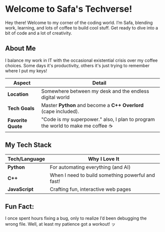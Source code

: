 # Welcome to Safa's Techverse!

Hey there! Welcome to my corner of the coding world. I’m Safa, blending work, learning, and lots of coffee to build cool stuff. Get ready to dive into a bit of code and a lot of creativity.

## About Me

I balance my work in IT with the occasional existential crisis over my coffee choices. Some days it's productivity, others it's just trying to remember where I put my keys!

| **Aspect**            | **Detail**                               |
|-----------------------|------------------------------------------|
| **Location**          | Somewhere between my desk and the endless digital world  |
| **Tech Goals**        | Master **Python** and become a **C++ Overlord** (cape included).             |
| **Favorite Quote**    | "Code is my superpower." also, I plan to program the world to make me coffee ☕ |

## My Tech Stack 

| **Tech/Language**   | **Why I Love It**                    |
|---------------------|--------------------------------------|
| **Python**          | For automating everything (and AI)    |
| **C++**             | When I need to build something powerful and fast! |
| **JavaScript**      | Crafting fun, interactive web pages |

## Fun Fact:
I once spent hours fixing a bug, only to realize I’d been debugging the wrong file. Well, at least my patience got a workout! ッ
